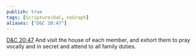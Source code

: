 ```yaml
---
publish: true
tags: [Scripture/DaC, noGraph]
aliases: ["D&C 20:47"]
---
```

[D&C 20:47](https://churchofjesuschrist.org/study/scriptures/dc-testament/dc/20?lang=eng&id=p47#p47) And visit the house of each member, and exhort them to pray vocally and in secret and attend to all family duties.
